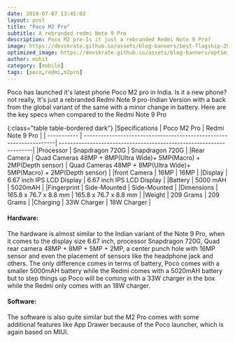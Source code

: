 ```yaml
---
date: 2010-07-07 13:45:02
layout: post
title: "Poco M2 Pro"
subtitle: A rebranded redmi Note 9 Pro
description: Poco M2 pro-Is it just a rebranded Redmi Note 9 Pro?
image: https://devskrate.github.io/assets/blog-banners/best-flagship-2020-q1.jpg
optimized_image: https://devskrate.github.io/assets/blog-banners/optimized/best-flagship-2020-q1.webp
author: mohit
category: [mobile]
tags: [poco,redmi,m2pro]
---
```

Poco has launched it's latest phone Poco M2 pro in India. Is it a new phone? not really, It's just a rebranded Redmi Note 9 pro-Indian Version with a back from the global variant of the same with a minor change in battery. Here are the key specs when compared to the Redmi Note 9 Pro

{:class="table table-bordered dark"}
|Specifications    | Poco M2 Pro                                                         | Redmi Note 9 Pro                                                    |
| -----------      | --------------------------------------------------------------------| --------------------------------------------------------------------|
|Processor         | Snapdragon 720G                                                     | Snapdragon 720G                                                     |
|Rear Camera       | Quad Cameras 48MP + 8MP(Ultra Wide)+ 5MP(Macro) + 2MP(Depth sensor) | Quad Cameras 48MP + 8MP(Ultra Wide)+ 5MP(Macro) + 2MP(Depth sensor) |
|front Camera      | 16MP                                                                | 16MP                                                                |
|Display           | 6.67 inch IPS LCD Display                                           | 6.67 inch IPS LCD Display                                           |
|Battery           | 5000 mAH                                                            | 5020mAH                                                             |
|Fingerprint       | Side-Mounted                                                        | Side-Mounted                                                        |
|Dimensions        | 165.8 x 76.7 x 8.8 mm                                               | 165.8 x 76.7 x 8.8 mm                                               |
|Weight            | 209 Grams                                                           | 209 Grams                                                           |
|Charging          | 33W Charger                                                         | 18W Charger                                                         |

#### Hardware:
The hardware is almost similar to the Indian variant of the Note 9 Pro, when it comes to the display size 6.67 inch, processor Snapdragon 720G, Quad rear camera 48MP + 8MP + 5MP + 2MP, a center punch hole with 16MP sensor and even the placement of sensors like the headphone jack and others. The only difference comes in terms of battery, Poco comes with a smaller 5000mAH battery while the Redmi comes with a 5020mAH battery but to step things up Poco will be coming with a 33W charger in the box while the Redmi only comes with an 18W charger.

#### Software:
The software is also quite similar but the M2 Pro comes with some additional features like App Drawer because of the Poco launcher, which is again based on MIUI.
